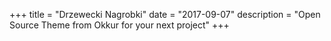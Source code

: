 +++
title = "Drzewecki Nagrobki"
date = "2017-09-07"
description = "Open Source Theme from Okkur for your next project"
+++
